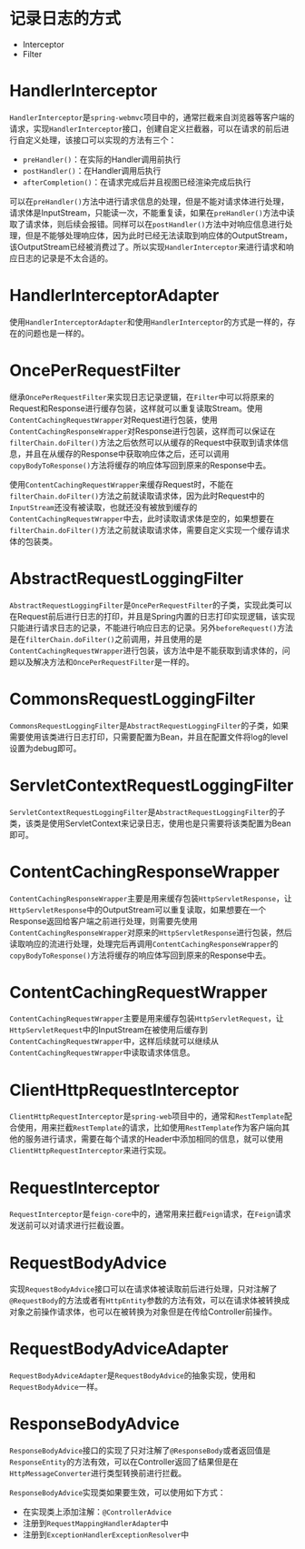 # 记录日志的方式

- Interceptor
- Filter

# HandlerInterceptor

`HandlerInterceptor`是`spring-webmvc`项目中的，通常拦截来自浏览器等客户端的请求，实现`HandlerInterceptor`接口，创建自定义拦截器，可以在请求的前后进行自定义处理，该接口可以实现的方法有三个：

- `preHandler()`：在实际的Handler调用前执行
- `postHandler()`：在Handler调用后执行
- `afterCompletion()`：在请求完成后并且视图已经渲染完成后执行

可以在`preHandler()`方法中进行请求信息的处理，但是不能对请求体进行处理，请求体是InputStream，只能读一次，不能重复读，如果在`preHandler()`方法中读取了请求体，则后续会报错。同样可以在`postHandler()`方法中对响应信息进行处理，但是不能够处理响应体，因为此时已经无法读取到响应体的OutputStream，该OutputStream已经被消费过了。所以实现`HandlerInterceptor`来进行请求和响应日志的记录是不太合适的。

# HandlerInterceptorAdapter

使用`HandlerInterceptorAdapter`和使用`HandlerInterceptor`的方式是一样的，存在的问题也是一样的。

# OncePerRequestFilter

继承`OncePerRequestFilter`来实现日志记录逻辑，在`Filter`中可以将原来的Request和Response进行缓存包装，这样就可以重复读取Stream。使用`ContentCachingRequestWrapper`对Request进行包装，使用`ContentCachingResponseWrapper`对Response进行包装，这样而可以保证在`filterChain.doFilter()`方法之后依然可以从缓存的Request中获取到请求体信息，并且在从缓存的Response中获取响应体之后，还可以调用`copyBodyToResponse()`方法将缓存的响应体写回到原来的Response中去。

使用`ContentCachingRequestWrapper`来缓存Request时，不能在`filterChain.doFilter()`方法之前就读取请求体，因为此时Request中的`InputStream`还没有被读取，也就还没有被放到缓存的`ContentCachingRequestWrapper`中去，此时读取请求体是空的，如果想要在`filterChain.doFilter()`方法之前就读取请求体，需要自定义实现一个缓存请求体的包装类。

# AbstractRequestLoggingFilter

`AbstractRequestLoggingFilter`是`OncePerRequestFilter`的子类，实现此类可以在Request前后进行日志的打印，并且是Spring内置的日志打印实现逻辑，该实现只能进行请求日志的记录，不能进行响应日志的记录。另外`beforeRequest()`方法是在`filterChain.doFilter()`之前调用，并且使用的是`ContentCachingRequestWrapper`进行包装，该方法中是不能获取到请求体的，问题以及解决方法和`OncePerRequestFilter`是一样的。

# CommonsRequestLoggingFilter

`CommonsRequestLoggingFilter`是`AbstractRequestLoggingFilter`的子类，如果需要使用该类进行日志打印，只需要配置为Bean，并且在配置文件将log的level设置为debug即可。

# ServletContextRequestLoggingFilter

`ServletContextRequestLoggingFilter`是`AbstractRequestLoggingFilter`的子类，该类是使用ServletContext来记录日志，使用也是只需要将该类配置为Bean即可。

# ContentCachingResponseWrapper

`ContentCachingResponseWrapper`主要是用来缓存包装`HttpServletResponse`，让`HttpServletResponse`中的OutputStream可以重复读取，如果想要在一个Response返回给客户端之前进行处理，则需要先使用`ContentCachingResponseWrapper`对原来的`HttpServletResponse`进行包装，然后读取响应的流进行处理，处理完后再调用`ContentCachingResponseWrapper`的`copyBodyToResponse()`方法将缓存的响应体写回到原来的Response中去。

# ContentCachingRequestWrapper

`ContentCachingRequestWrapper`主要是用来缓存包装`HttpServletRequest`，让`HttpServletRequest`中的InputStream在被使用后缓存到`ContentCachingRequestWrapper`中，这样后续就可以继续从`ContentCachingRequestWrapper`中读取请求体信息。

# ClientHttpRequestInterceptor

`ClientHttpRequestInterceptor`是`spring-web`项目中的，通常和`RestTemplate`配合使用，用来拦截`RestTemplate`的请求，比如使用`RestTemplate`作为客户端向其他的服务进行请求，需要在每个请求的Header中添加相同的信息，就可以使用`ClientHttpRequestInterceptor`来进行实现。

# RequestInterceptor

`RequestInterceptor`是`feign-core`中的，通常用来拦截`Feign`请求，在`Feign`请求发送前可以对请求进行拦截设置。

# RequestBodyAdvice

实现`RequestBodyAdvice`接口可以在请求体被读取前后进行处理，只对注解了`@RequestBody`的方法或者有`HttpEntity`参数的方法有效，可以在请求体被转换成对象之前操作请求体，也可以在被转换为对象但是在传给Controller前操作。

# RequestBodyAdviceAdapter

`RequestBodyAdviceAdapter`是`RequestBodyAdvice`的抽象实现，使用和`RequestBodyAdvice`一样。

# ResponseBodyAdvice

`ResponseBodyAdvice`接口的实现了只对注解了`@ResponseBody`或者返回值是`ResponseEntity`的方法有效，可以在Controller返回了结果但是在`HttpMessageConverter`进行类型转换前进行拦截。

`ResponseBodyAdvice`实现类如果要生效，可以使用如下方式：

- 在实现类上添加注解：`@ControllerAdvice`
- 注册到`RequestMappingHandlerAdapter`中
- 注册到`ExceptionHandlerExceptionResolver`中